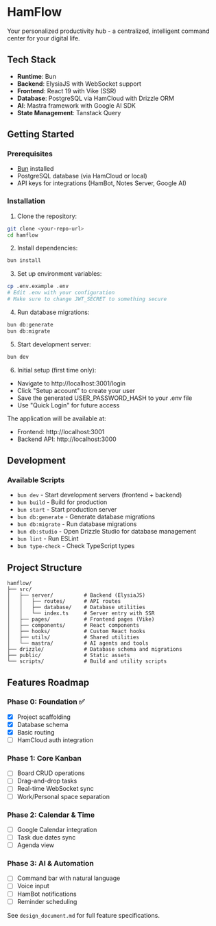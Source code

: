 # HamFlow

Your personalized productivity hub - a centralized, intelligent command center for your digital life.

## Tech Stack

- **Runtime**: Bun
- **Backend**: ElysiaJS with WebSocket support
- **Frontend**: React 19 with Vike (SSR)
- **Database**: PostgreSQL via HamCloud with Drizzle ORM
- **AI**: Mastra framework with Google AI SDK
- **State Management**: Tanstack Query

## Getting Started

### Prerequisites

- [Bun](https://bun.sh/) installed
- PostgreSQL database (via HamCloud or local)
- API keys for integrations (HamBot, Notes Server, Google AI)

### Installation

1. Clone the repository:
```bash
git clone <your-repo-url>
cd hamflow
```

2. Install dependencies:
```bash
bun install
```

3. Set up environment variables:
```bash
cp .env.example .env
# Edit .env with your configuration
# Make sure to change JWT_SECRET to something secure
```

4. Run database migrations:
```bash
bun db:generate
bun db:migrate
```

5. Start development server:
```bash
bun dev
```

6. Initial setup (first time only):
- Navigate to http://localhost:3001/login
- Click "Setup account" to create your user
- Save the generated USER_PASSWORD_HASH to your .env file
- Use "Quick Login" for future access

The application will be available at:
- Frontend: http://localhost:3001
- Backend API: http://localhost:3000

## Development

### Available Scripts

- `bun dev` - Start development servers (frontend + backend)
- `bun build` - Build for production
- `bun start` - Start production server
- `bun db:generate` - Generate database migrations
- `bun db:migrate` - Run database migrations
- `bun db:studio` - Open Drizzle Studio for database management
- `bun lint` - Run ESLint
- `bun type-check` - Check TypeScript types

## Project Structure

```
hamflow/
├── src/
│   ├── server/          # Backend (ElysiaJS)
│   │   ├── routes/      # API routes
│   │   ├── database/    # Database utilities
│   │   └── index.ts     # Server entry with SSR
│   ├── pages/           # Frontend pages (Vike)
│   ├── components/      # React components
│   ├── hooks/           # Custom React hooks
│   ├── utils/           # Shared utilities
│   └── mastra/          # AI agents and tools
├── drizzle/             # Database schema and migrations
├── public/              # Static assets
└── scripts/             # Build and utility scripts
```

## Features Roadmap

### Phase 0: Foundation ✅
- [x] Project scaffolding
- [x] Database schema
- [x] Basic routing
- [ ] HamCloud auth integration

### Phase 1: Core Kanban
- [ ] Board CRUD operations
- [ ] Drag-and-drop tasks
- [ ] Real-time WebSocket sync
- [ ] Work/Personal space separation

### Phase 2: Calendar & Time
- [ ] Google Calendar integration
- [ ] Task due dates sync
- [ ] Agenda view

### Phase 3: AI & Automation
- [ ] Command bar with natural language
- [ ] Voice input
- [ ] HamBot notifications
- [ ] Reminder scheduling

See `design_document.md` for full feature specifications.